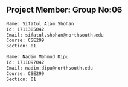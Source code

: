 ## Project Member: Group No:06
```bash
Name: Sifatul Alam Shohan
Id: 1711385042
Email: sifatul.shohan@northsouth.edu
Course: CSE299
Section: 01
```
```bash
Name: Nadim Mahmud Dipu
Id: 1711097042
Email: nadim.dipu@northsouth.edu
Course: CSE299
Section: 01
```